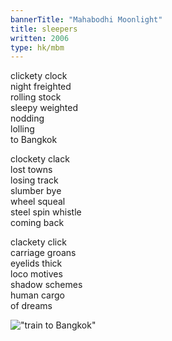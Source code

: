 ```yaml
---
bannerTitle: "Mahabodhi Moonlight" 
title: sleepers
written: 2006
type: hk/mbm
---
```


clickety clock  
night freighted  
rolling stock  
sleepy weighted  
nodding  
lolling  
to Bangkok
 
clockety clack  
lost towns  
losing track  
slumber bye  
wheel squeal  
steel spin whistle  
coming back
 
clackety click  
carriage groans  
eyelids thick  
loco motives  
shadow schemes  
human cargo  
of dreams

!["train to Bangkok"](/images/pilg1/sleepers.jpg "train to Bangkok")
